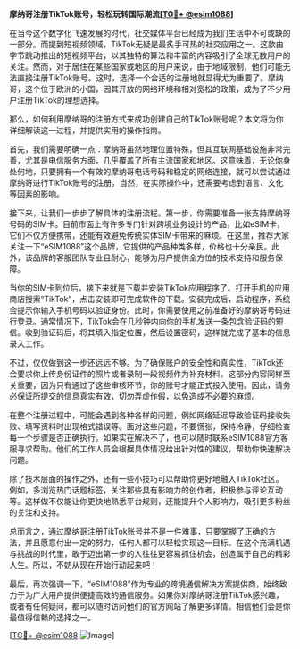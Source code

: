 **摩纳哥注册TikTok账号，轻松玩转国际潮流[[TG💪+ @esim1088](https://t.me/s/esim1088)]**

在当今这个数字化飞速发展的时代，社交媒体平台已经成为我们生活中不可或缺的一部分。而提到短视频领域，TikTok无疑是最炙手可热的社交应用之一。这款由字节跳动推出的短视频平台，以其独特的算法和丰富的内容吸引了全球无数用户的关注。然而，对于居住在某些国家或地区的用户来说，由于地域限制，他们可能无法直接注册TikTok账号。这时，选择一个合适的注册地就显得尤为重要了。摩纳哥，这个位于欧洲的小国，因其开放的网络环境和相对宽松的政策，成为了不少用户注册TikTok的理想选择。

那么，如何利用摩纳哥的注册方式来成功创建自己的TikTok账号呢？本文将为你详细解读这一过程，并提供实用的操作指南。

首先，我们需要明确一点：摩纳哥虽然地理位置特殊，但其互联网基础设施非常完善，尤其是电信服务方面，几乎覆盖了所有主流国家和地区。这意味着，无论你身处何地，只要拥有一个有效的摩纳哥电话号码和稳定的网络连接，就可以尝试通过摩纳哥进行TikTok账号的注册。当然，在实际操作中，还需要考虑到语言、文化等因素的影响。

接下来，让我们一步步了解具体的注册流程。第一步，你需要准备一张支持摩纳哥号码的SIM卡。目前市面上有许多专门针对跨境业务设计的产品，比如eSIM卡，它们不仅方便携带，还能有效避免传统实体SIM卡带来的麻烦。在这里，推荐大家关注一下“eSIM1088”这个品牌，它提供的产品种类多样，价格也十分亲民。此外，该品牌的客服团队专业且耐心，能够为用户提供全方位的技术支持和服务保障。

当你的SIM卡到位后，接下来就是下载并安装TikTok应用程序了。打开手机的应用商店搜索“TikTok”，点击安装即可完成软件的下载。安装完成后，启动程序，系统会提示你输入手机号码以验证身份。此时，你需要使用之前准备好的摩纳哥号码进行登录。通常情况下，TikTok会在几秒钟内向你的手机发送一条包含验证码的短信。收到验证码后，将其填入指定位置，然后设置密码，这样就完成了基本的信息录入工作。

不过，仅仅做到这一步还远远不够。为了确保账户的安全性和真实性，TikTok还会要求你上传身份证件的照片或者录制一段视频作为补充材料。这部分内容同样至关重要，因为只有通过了这些审核环节，你的账号才能正式投入使用。因此，请务必保证所提交的信息真实有效，切勿弄虚作假，以免造成不必要的麻烦。

在整个注册过程中，可能会遇到各种各样的问题，例如网络延迟导致验证码接收失败、填写资料时出现格式错误等。面对这些问题，不要慌张，保持冷静，仔细检查每一个步骤是否正确执行。如果实在解决不了，也可以随时联系eSIM1088官方客服寻求帮助。他们的工作人员会根据具体情况给出针对性的建议，帮助你快速解决问题。

除了技术层面的操作之外，还有一些小技巧可以帮助你更好地融入TikTok社区。例如，多浏览热门话题标签，关注那些具有影响力的创作者，积极参与评论互动等。这样做不仅能让你更快地熟悉平台规则，还能提升个人影响力，吸引更多粉丝的关注和支持。

总而言之，通过摩纳哥注册TikTok账号并不是一件难事，只要掌握了正确的方法，并且愿意付出一定的努力，任何人都可以轻松实现这一目标。在这个充满机遇与挑战的时代里，敢于迈出第一步的人往往更容易抓住机会，创造属于自己的精彩人生。所以，不妨从现在开始行动起来吧！

最后，再次强调一下，“eSIM1088”作为专业的跨境通信解决方案提供商，始终致力于为广大用户提供便捷高效的通信服务。如果你对摩纳哥注册TikTok感兴趣，或者有任何疑问，都可以随时访问他们的官方网站了解更多详情。相信他们会是你最值得信赖的选择之一。

[[TG💪+ @esim1088](https://t.me/s/esim1088) ![Image](https://i.postimg.cc/4NQfJmqS/Snipaste-2025-05-13-00-14-12.png)]